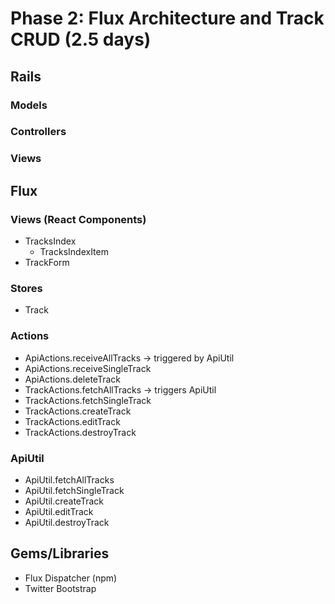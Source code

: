 # Phase 2: Flux Architecture and Track CRUD (2.5 days)

## Rails
### Models

### Controllers

### Views

## Flux
### Views (React Components)
* TracksIndex
  - TracksIndexItem
* TrackForm

### Stores
* Track

### Actions
* ApiActions.receiveAllTracks -> triggered by ApiUtil
* ApiActions.receiveSingleTrack
* ApiActions.deleteTrack
* TrackActions.fetchAllTracks -> triggers ApiUtil
* TrackActions.fetchSingleTrack 
* TrackActions.createTrack
* TrackActions.editTrack 
* TrackActions.destroyTrack

### ApiUtil
* ApiUtil.fetchAllTracks
* ApiUtil.fetchSingleTrack
* ApiUtil.createTrack
* ApiUtil.editTrack
* ApiUtil.destroyTrack

## Gems/Libraries
* Flux Dispatcher (npm)
* Twitter Bootstrap
